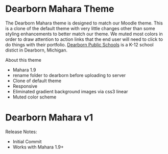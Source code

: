 Dearborn Mahara Theme
======================

The Dearborn Mahara theme is designed to match our Moodle theme. This is a clone of the default theme with very little changes other than some styling enhancements to better match our theme.  We muted most colors in order to draw attention to action links that the end user will need to click to do things with their portfolio.  [Dearborn Public Schools](http://dearbornschools.org) is a K-12 school distict in Dearborn, Michigan.

About this theme
 - Mahara 1.9
 - rename folder to dearborn before uploading to server
 - Clone of default theme
 - Responsive
 - Eliminated gradient background images via css3 linear
 - Muted color scheme


Dearborn Mahara v1
======================

Release Notes:
 - Initial Commit
 - Works with Mahara 1.9+
